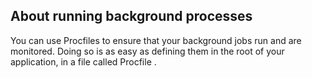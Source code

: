<!-- usedin: [ _rails/deployment] - post: -->


## About running background processes

You can use Procfiles to ensure that your background jobs run and are monitored. Doing so is as easy as defining them in the root of your application, in a file called 
Procfile
.




